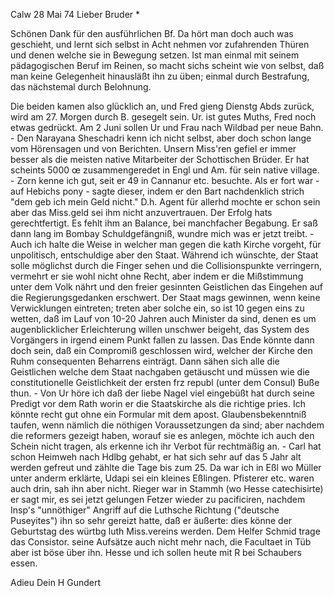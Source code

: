  Calw 28 Mai 74
Lieber Bruder <Frohnmeyer>*

Schönen Dank für den ausführlichen Bf. Da hört man doch auch was geschieht, und lernt sich selbst in Acht nehmen vor zufahrenden Thüren und denen welche sie in Bewegung setzen. Ist man einmal mit seinem pädagogischen Beruf im Reinen, so macht sichs scheint wie von selbst, daß man keine Gelegenheit hinausläßt ihn zu üben; einmal durch Bestrafung, das nächstemal durch Belohnung.

Die beiden kamen also glücklich an, und Fred gieng Dienstg Abds zurück, wird am 27. Morgen durch B. gesegelt sein. Ur. ist gutes Muths, Fred noch etwas gedrückt. Am 2 Juni sollen Ur und Frau nach Wildbad per neue Bahn. - Den Narayana Sheschadri kenn ich nicht selbst, aber doch schon lange vom Hörensagen und von Berichten. Unsern Miss'ren gefiel er immer besser als die meisten native Mitarbeiter der Schottischen Brüder. Er hat scheints 5000 œ zusammengeredet in Engl und Am. für sein native village. - Zorn kenne ich gut, seit er 49 in Cannanur etc. besuchte. Als er fort war - auf Hebichs pony - sagte dieser, indem er den Bart nachdenklich strich "dem geb ich mein Geld nicht." D.h. Agent für allerhd mochte er schon sein aber das Miss.geld sei ihm nicht anzuvertrauen. Der Erfolg hats gerechtfertigt. Es fehlt ihm an Balance, bei manchfacher Begabung. Er saß dann lang im Bombay Schuldgefängniß, wundre mich was er jetzt treibt. - Auch ich halte die Weise in welcher man gegen die kath Kirche vorgeht, für unpolitisch, entschuldige aber den Staat. Während ich wünschte, der Staat solle möglichst durch die Finger sehen und die Collisionspunkte verringern, vermehrt er sie wohl nicht ohne Recht, aber indem er die Mißstimmung unter dem Volk nährt und den freier gesinnten Geistlichen das Eingehen auf die Regierungsgedanken erschwert. Der Staat mags gewinnen, wenn keine Verwicklungen eintreten; treten aber solche ein, so ist 10 gegen eins zu wetten, daß im Lauf von 10-20 Jahren auch Minister da sind, denen es um augenblicklicher Erleichterung willen unschwer beigeht, das System des Vorgängers in irgend einem Punkt fallen zu lassen. Das Ende könnte dann doch sein, daß ein Compromiß geschlossen wird, welcher der Kirche den Ruhm consequenten Beharrens einträgt. Dann sähen sich alle die Geistlichen welche dem Staat nachgaben getäuscht und müssen wie die constitutionelle Geistlichkeit der ersten frz republ (unter dem Consul) Buße thun. - Von Ur höre ich daß der liebe Nagel viel eingebüßt hat durch seine Predigt vor dem Rath worin er die Staatskirche als die richtige pries. Ich könnte recht gut ohne ein Formular mit dem apost. Glaubensbekenntniß taufen, wenn nämlich die nöthigen Voraussetzungen da sind; aber nachdem die reformers gezeigt haben, worauf sie es anlegen, möchte ich auch den Schein nicht tragen, als erkenne ich ihr Verbot für rechtmäßig an. - Carl hat schon Heimweh nach Hdlbg gehabt, er hat sich sehr auf das 5 Jahr alt werden gefreut und zählte die Tage bis zum 25. Da war ich in Eßl wo Müller unter anderm erklärte, Udapi sei ein kleines Eßlingen. Pfisterer etc. waren auch drin, sah ihn aber nicht. Rieger war in Stammh (wo Hesse catechisirte) er sagt mir, es sei jetzt gelungen Fetzer wieder zu pacificiren, nachdem Insp's "unnöthiger" Angriff auf die Luthsche Richtung ("deutsche Puseyites") ihn so sehr gereizt hatte, daß er äußerte: dies könne der Geburtstag des würtbg luth Miss.vereins werden. Dem Helfer Schmid trage das Consistor. seine Aufsätze auch nicht mehr nach, die Facultaet in Tüb aber ist böse über ihn. Hesse und ich sollen heute mit R bei Schaubers essen.

 Adieu Dein H Gundert
